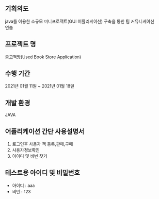 ## 기획의도
java를 이용한 소규모 미니프로젝트(GUI 어플리케이션) 구축을 통한 팀 커뮤니케이션 연습

## 프로젝트 명
중고책방(Used Book Store Application)

## 수행 기간
2021년 01월 11일 ~ 2021년 01월 18일

## 개발 환경
JAVA

## 어플리케이션 간단 사용설명서
1. 로그인후 사용자 책 등록,판매,구매
2. 사용자정보확인
3. 아이디 및 비번 찾기

## 테스트용 아이디 및 비밀번호
* 아이디 :  aaa
* 비번 : 123
